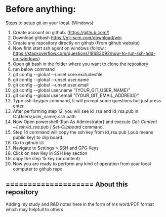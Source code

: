 Before anything: 
====================
Steps to setup git on your local. (Windows)

1. Create account on github. (https://github.com/)
2. Download gitbash https://git-scm.com/download/win
3. Create any repository directly on github (From github website)
4. Now first start ssh agent on windows (follow : https://stackoverflow.com/questions/18683092/how-to-run-ssh-add-on-windows)
5. Open git bash in the folder where you want to clone the repository
6. run below command
7. git config --global --unset core.excludesfile
8. git config --global --unset user.name
9. git config --global --unset user.email
10. git config --global user.name "{YOUR_GIT_USER_NAME}"
11. git config --global user.email "{YOUR_GIT_EMAIL_ADDRESS}"
12. Type *ssh-keygen* command, It will prompt some questions but just press enter.
13. After performing step 12, you will see id_rsa and id_rsa.pub in C:\Users\{user_name}\.ssh path
14. Now Open powershell (Run As Adminstrator) and execute *Get-Content ~/.ssh/id_rsa.pub | Set-Clipboard* command.
15. Step 14 command will copy the ssh key from id_rsa.pub (.pub means public key) to clip board.
16. Go to github UI
17. Navigate to Settings > SSH and GPG Keys
18. Click on new Key in SSH key section
19. copy the step 15 key (or content)
20. Now you are ready to perform any kind of operation from your local computer to github repo. 

====================
About this repository
----------------------------
Adding my study and R&D notes here in the form of ms word/PDF format which may helpfull to others
